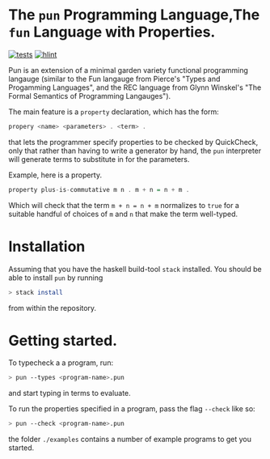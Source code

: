 # The `pun` Programming Language,The `fun` Language with Properties.

[![tests](https://github.com/jtkristensen/pun-lang/actions/workflows/main-test.yaml/badge.svg)](https://github.com/jtkristensen/pun-lang/actions/workflows/main-test.yaml)
[![hlint](https://github.com/jtkristensen/pun-lang/actions/workflows/main-hlint.yaml/badge.svg)](https://github.com/jtkristensen/pun-lang/actions/workflows/main-hlint.yaml)

Pun is an extension of a minimal garden variety functional programming
langauge (similar to the Fun langauge from Pierce's "Types and Progamming
Languages", and the REC language from Glynn Winskel's "The Formal Semantics
of Programming Langauges").

The main feature is a `property` declaration, which has the form:

```haskell
propery <name> <parameters> . <term> .
```

that lets the programmer specify properties to be checked by QuickCheck,
only that rather than having to write a generator by hand, the `pun`
interpreter will generate terms to substitute in for the parameters.

Example, here is a property.

```haskell
property plus-is-commutative m n . m + n = n + m .
```

Which will check that the term `m + n = n + m` normalizes to `true` for a
suitable handful of choices of `m` and `n` that make the term well-typed.

# Installation

Assuming that you have the haskell build-tool `stack` installed.
You should be able to install `pun` by running

```bash
> stack install
```

from within the repository.

# Getting started.

To typecheck a a program, run:

```bash
> pun --types <program-name>.pun
```

and start typing in terms to evaluate.

To run the properties specified in a program, pass the flag `--check` like so:

```bash
> pun --check <program-name>.pun
```

the folder `./examples` contains a number of example programs to get you started.
